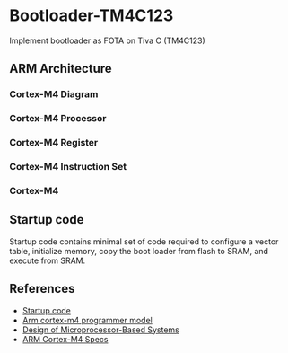 # Bootloader-TM4C123

Implement bootloader as FOTA on Tiva C (TM4C123)

## ARM Architecture

### Cortex-M4 Diagram

### Cortex-M4 Processor

### Cortex-M4 Register

### Cortex-M4 Instruction Set

### Cortex-M4

## Startup code

Startup code contains minimal set of code required to configure a vector table, initialize memory, copy the boot loader from flash to SRAM, and execute from SRAM.

## References

* [Startup code](http://www.rowleydownload.co.uk/arm/documentation/index.htm?http://www.rowleydownload.co.uk/arm/documentation/arm_crt0.htm)
* [Arm cortex-m4 programmer model](https://www.slideshare.net/MohammedGomaa5/arm-cortexm4-programmer-model)
* [Design of Microprocessor-Based Systems](http://web.eecs.umich.edu/~prabal/teaching/eecs373-f12/)
* [ARM Cortex-M4 Specs](https://www.slideshare.net/IEEESSCSAlexSC?utm_campaign=profiletracking&utm_medium=sssite&utm_source=ssslideview)